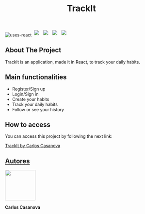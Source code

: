 <div>
<h1 align="center">TrackIt</h1>
<br/>
</div>

![uses-react](https://img.shields.io/badge/REACT-20232A?style=for-the-badge&logo=react&logoColor=61DAFB)
<img style='margin: 5px;' src='https://img.shields.io/badge/axios%20-%2320232a.svg?&style=for-the-badge&color=informational'>
<img style='margin: 5px;' src="https://img.shields.io/badge/react-app%20-%2320232a.svg?&style=for-the-badge&color=60ddf9&logo=react&logoColor=%2361DAFB"/>
<img style='margin: 5px;' src="https://img.shields.io/badge/react_route%20-%2320232a.svg?&style=for-the-badge&logo=react&logoColor=%2361DAFB"/>
<img style='margin: 5px;' src='https://img.shields.io/badge/styled-components%20-%2320232a.svg?&style=for-the-badge&color=b8679e&logo=styled-components&logoColor=%3a3a3a'>

## About The Project

<p align="justify"> TrackIt is an application, made it in React, to track your daily habits.</p>



## Main functionalities

- Register/Sign up
- Login/Sign in
- Create your habits
- Track your daily habits
- Follow or see your history

## How to access

<p>You can access this project by following the next link:</p>

 [TrackIt by Carlos Casanova](https://projeto10-trackit-nu-one.vercel.app/hoje)

## [Autores](https://www.linkedin.com/in/carloscasanovad/)
<div display="flex">
<img width="100px" src="https://user-images.githubusercontent.com/72350887/177237527-f05d4f6c-cc07-443e-a399-4b83fa211335.png" alt=""/>
<p><b>Carlos Casanova</b></p>

</div>

